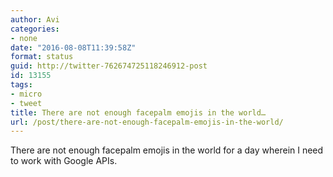 ```yaml
---
author: Avi
categories:
- none
date: "2016-08-08T11:39:58Z"
format: status
guid: http://twitter-762674725118246912-post
id: 13155
tags:
- micro
- tweet
title: There are not enough facepalm emojis in the world…
url: /post/there-are-not-enough-facepalm-emojis-in-the-world/
---
```

There are not enough facepalm emojis in the world for a day wherein I need to work with Google APIs.